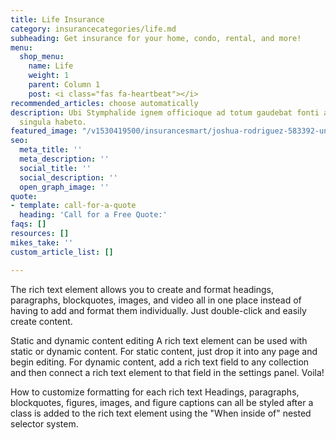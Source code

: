 ```yaml
---
title: Life Insurance
category: insurancecategories/life.md
subheading: Get insurance for your home, condo, rental, and more!
menu:
  shop_menu:
    name: Life
    weight: 1
    parent: Column 1
    post: <i class="fas fa-heartbeat"></i>
recommended_articles: choose automatically
description: Ubi Stymphalide ignem officioque ad totum gaudebat fonti at, dea. Achilles
  singula habeto.
featured_image: "/v1530419500/insurancesmart/joshua-rodriguez-583392-unsplash.jpg"
seo:
  meta_title: ''
  meta_description: ''
  social_title: ''
  social_description: ''
  open_graph_image: ''
quote:
- template: call-for-a-quote
  heading: 'Call for a Free Quote:'
faqs: []
resources: []
mikes_take: ''
custom_article_list: []

---
```

The rich text element allows you to create and format headings, paragraphs, blockquotes, images, and video all in one place instead of having to add and format them individually. Just double-click and easily create content.

Static and dynamic content editing
A rich text element can be used with static or dynamic content. For static content, just drop it into any page and begin editing. For dynamic content, add a rich text field to any collection and then connect a rich text element to that field in the settings panel. Voila!

How to customize formatting for each rich text
Headings, paragraphs, blockquotes, figures, images, and figure captions can all be styled after a class is added to the rich text element using the "When inside of" nested selector system.
